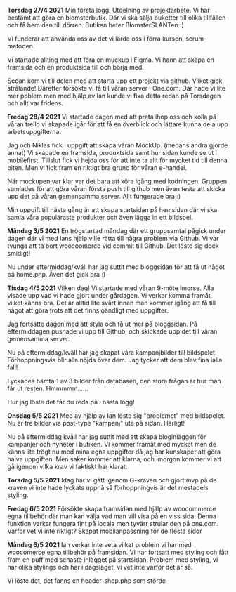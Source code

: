 
**Torsdag 27/4 2021**
Min första logg. 
Utdelning av projektarbete. 
Vi har bestämt att göra en blomsterbutik. Där vi ska sälja buketter till olika tillfällen och få hem den till dörren. 
Butiken heter BlomsterSLANTen :) 

Vi funderar att använda oss av det vi lärde oss i förra kursen, scrum-metoden. 

Vi startade allting med att föra en muckup i Figma. Vi hann att skapa en framsida och en produktsida till och börja med. 

Sedan kom vi till delen med att starta upp ett projekt via github. Vilket gick strålande!
Därefter försökte vi få till våran server i One.com. Där hade vi lite mer poblem men med hjälp av Ian kunde vi fixa detta redan på Torsdagen och allt var fridens.

**Fredag 28/4 2021**
Vi startade dagen med att prata ihop oss och kolla på våran trello vi skapade igår för att få en överblick och lättare kunna dela upp arbetsuppgifterna. 

Jag och Niklas fick i uppgift att skapa våran MockUp. (medans andra gjorde annat) Vi skapade en framsida, produktsida samt hur sidan kunde se ut i mobilefirst. Tillslut fick vi hejda oss för att inte ta allt för mycket tid till denna biten. Men vi fick fram en riktigt bra grund för våran e-handel. 

När mockupen var klar var det bara att köra igång med kodningen. Gruppen samlades för att göra våran första push till github men även testa att skicka upp det på våran gemensamma server. Allt fungerade bra :) 

Min uppgift till nästa gång är att skapa startsidan på hemsidan där vi ska samla våra populäraste produkter och även lägga in ett bildspel. 

**Måndag 3/5 2021**
En trögstartad måndag där ett gruppsamtal pågick under dagen där vi med Ians hjälp ville rätta till några problem via Github.
Vi var tvunga att ta bort woocoomerce vid commit till Github. Det löste sig dock smidigt!

Nu under eftermiddag/kväll har jag suttit med bloggsidan för att få ut något på home.php. Även det gick bra :) 

**Tisdag 4/5 2021**
Vilken dag! Vi startade med våran 9-möte imorse. Alla visade upp vad vi hade gjort under gårdagen. Vi verkar komma framåt, vilket känns bra. Det är alltid lite svårt innan man kommer igång att få till något att göra trots att det finns oändligt med uppgifter. 

Jag fortsätte dagen med att styla och få ut mer på bloggsidan. På eftermiddagen pushade vi upp till Github, och skickade upp det till våran gemensamma server. 

Nu på eftermiddag/kväll har jag skapat våra kampanjbilder till bildspelet. Förhoppningsvis blir alla nöjda över dem. Jag tycker att dem blev fina ialla fall! 

Lyckades hämta 1 av 3 bilder från databasen, den stora frågan är hur man får ut resten. Hmmmmm......


Hur jag löste det får du reda på i nästa logg!

**Onsdag 5/5 2021**
Med av hjälp av Ian löste sig "problemet" med bildspelet. Nu är tre bilder via post-type "kampanj" ute på sidan. Härligt! 

Nu på eftermiddag kväll har jag suttit med att skapa bloginläggen för kampanjer och nyheter i butiken. Vi kommer framåt med mycket men de känns lite trögt nu med mina egna uppgifter då jag har kunskaper att göra halva uppgiften. 
Men saker kommer att klarna, och imorgon kommer vi att gå igenom vilka krav vi faktiskt har klarat. 

**Torsdag 5/5 2021**
Idag har vi gått igenom G-kraven och gjort mvp på de kraven vi inte hade lyckats uppnå så förhoppningvis är det mestadels styling. 

**Fredag 6/5 2021**
Försökte skapa framsidan med hjälp av woocommerce egna tillbehör där man kan välja vad man vill visa på en viss sida. Denna funktion verkar fungera fint på locala men tyvärr strular den på one.com. Varför vet vi inte riktigt?
Skapat mobilanpassning för de flesta sidor

**Måndag 6/5 2021**
Ian verkar inte veta vilket problem vi har med woocomerce egna tillbehör på framsidan.
Vi har fortsatt med styling och fått fram en puff med senaste inlägget på startsidan. 
Problem med styling, vi har olika stylings och har i dagsläget, vi vet inte varför det är så. 

Vi löste det, det fanns en header-shop.php som störde